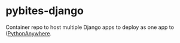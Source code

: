 # pybites-django

Container repo to host multiple Django apps to deploy as one app to ([PythonAnywhere](https://www.pythonanywhere.com).
